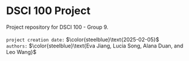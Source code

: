# DSCI 100 Project
Project repository for DSCI 100 - Group 9. <br>
<br>
`project creation date:` $\color{steelblue}\text{2025-02-05}$ <br>
`authors:` $\color{steelblue}\text{Eva Jiang, Lucia Song, Alana Duan, and Leo Wang}$ <br>